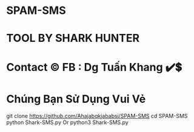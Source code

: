 # SPAM-SMS
# TOOL BY SHARK HUNTER
# Contact © FB : Dg Tuấn Khang ✔️💲
# Chúng Bạn Sử Dụng Vui Vẻ

git clone https://github.com/Ahajabqkjababsj/SPAM-SMS
cd SPAM-SMS
python Shark-SMS.py Or python3 Shark-SMS.py
